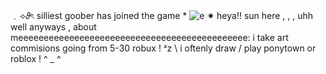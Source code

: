 ﹒⟢𝜗ৎ silliest goober has joined the game *
![e](https://github.com/user-attachments/assets/d0147d86-5482-4fcb-ae3b-1dc34aea0d62)
✷ heya!! sun here , , ,  uhh well anyways , about meeeeeeeeeeeeeeeeeeeeeeeeeeeeeeeeeeeeeeeeeeeee:
 i take art commisions going from 5-30 robux ! ᶻz \\ i oftenly draw / play ponytown or roblox ! ^ _ ^
